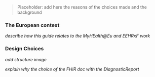 
<blockquote class="stu-note">
<p>
    Placeholder: add here  the reasons of the choices made and the background
</p>
</blockquote>

### The European context

*describe how this guide relates to the MyHEalth@Eu and EEHRxF work*

### Design Choices

*add structure image*

*explain why the choice of the FHIR doc with the DiagnosticReport*
